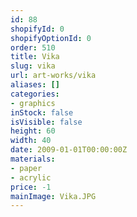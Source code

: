 ```yaml
---
id: 88
shopifyId: 0
shopifyOptionId: 0
order: 510
title: Vika
slug: vika
url: art-works/vika
aliases: []
categories:
- graphics
inStock: false
isVisible: false
height: 60
width: 40
date: 2009-01-01T00:00:00Z
materials:
- paper
- acrylic
price: -1
mainImage: Vika.JPG
---
```


